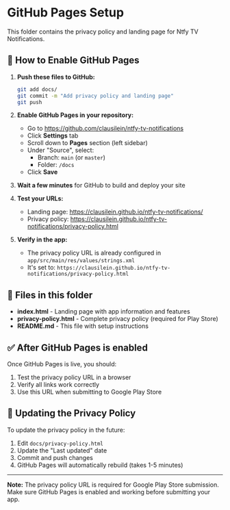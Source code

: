 # GitHub Pages Setup

This folder contains the privacy policy and landing page for Ntfy TV Notifications.

## 🚀 How to Enable GitHub Pages

1. **Push these files to GitHub:**
   ```bash
   git add docs/
   git commit -m "Add privacy policy and landing page"
   git push
   ```

2. **Enable GitHub Pages in your repository:**
   - Go to https://github.com/clausilein/ntfy-tv-notifications
   - Click **Settings** tab
   - Scroll down to **Pages** section (left sidebar)
   - Under "Source", select:
     - Branch: `main` (or `master`)
     - Folder: `/docs`
   - Click **Save**

3. **Wait a few minutes** for GitHub to build and deploy your site

4. **Test your URLs:**
   - Landing page: https://clausilein.github.io/ntfy-tv-notifications/
   - Privacy policy: https://clausilein.github.io/ntfy-tv-notifications/privacy-policy.html

5. **Verify in the app:**
   - The privacy policy URL is already configured in `app/src/main/res/values/strings.xml`
   - It's set to: `https://clausilein.github.io/ntfy-tv-notifications/privacy-policy.html`

## 📝 Files in this folder

- **index.html** - Landing page with app information and features
- **privacy-policy.html** - Complete privacy policy (required for Play Store)
- **README.md** - This file with setup instructions

## ✅ After GitHub Pages is enabled

Once GitHub Pages is live, you should:
1. Test the privacy policy URL in a browser
2. Verify all links work correctly
3. Use this URL when submitting to Google Play Store

## 🔄 Updating the Privacy Policy

To update the privacy policy in the future:
1. Edit `docs/privacy-policy.html`
2. Update the "Last updated" date
3. Commit and push changes
4. GitHub Pages will automatically rebuild (takes 1-5 minutes)

---

**Note:** The privacy policy URL is required for Google Play Store submission. Make sure GitHub Pages is enabled and working before submitting your app.
